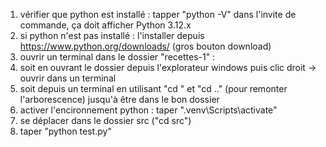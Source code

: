 1) vérifier que python est installé : tapper "python -V" dans l'invite de commande, ça doit afficher Python 3.12.x
2) si python n'est pas installé : l'installer depuis https://www.python.org/downloads/ (gros bouton download)
3) ouvrir un terminal dans le dossier "recettes-1" :
4) soit en ouvrant le dossier depuis l'explorateur windows puis clic droit -> ouvrir dans un terminal
5) soit depuis un terminal en utilisant "cd <dossier>" et "cd .." (pour remonter l'arborescence) jusqu'à être dans le bon dossier
6) activer l'encironnement python : taper ".venv\Scripts\activate"
7) se déplacer dans le dossier src ("cd src")
8) taper "python test.py"
